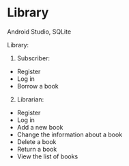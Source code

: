 # Library
Android Studio, SQLite

Library:
1) Subscriber:
- Register
- Log in
- Borrow a book

2) Librarian:
- Register
- Log in
- Add a new book
- Change the information about a book
- Delete a book
- Return a book
- View the list of books
